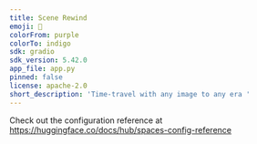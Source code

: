 ```yaml
---
title: Scene Rewind
emoji: 🐠
colorFrom: purple
colorTo: indigo
sdk: gradio
sdk_version: 5.42.0
app_file: app.py
pinned: false
license: apache-2.0
short_description: 'Time-travel with any image to any era '
---
```


Check out the configuration reference at https://huggingface.co/docs/hub/spaces-config-reference
